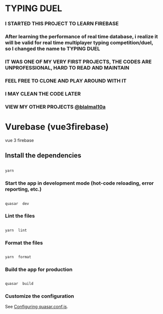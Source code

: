 # TYPING DUEL

### I STARTED THIS PROJECT TO LEARN FIREBASE

### After learning the performance of real time database, i realize it will be valid for real time multiplayer typing competition/duel, so I changed the name to TYPING DUEL

### IT WAS ONE OF MY VERY FIRST PROJECTS, THE CODES ARE UNPROFESSIONAL, HARD TO READ AND MAINTAIN

### FEEL FREE TO CLONE AND PLAY AROUND WITH IT

### I MAY CLEAN THE CODE LATER

### VIEW MY OTHER PROJECTS <a href="https://github.com/blalmal10a"  target="_blank"> @blalmal10a </a>

# Vurebase (vue3firebase)

vue 3 firebase

## Install the dependencies

```bash

yarn

```

### Start the app in development mode (hot-code reloading, error reporting, etc.)

```bash

quasar  dev

```

### Lint the files

```bash

yarn  lint

```

### Format the files

```bash

yarn  format

```

### Build the app for production

```bash

quasar  build

```

### Customize the configuration

See [Configuring quasar.conf.js](https://quasar.dev/quasar-cli/quasar-conf-js).

